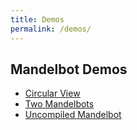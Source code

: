 ```yaml
---
title: Demos
permalink: /demos/
---
```


Mandelbot Demos
---------------

* [Circular View](circular/)
* [Two Mandelbots](two/)
* [Uncompiled Mandelbot](uncompiled/)
